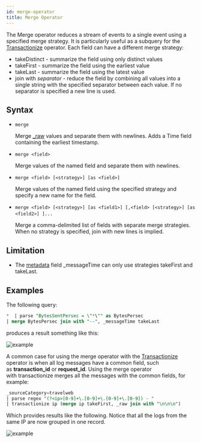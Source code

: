 ```yaml
---
id: merge-operator
title: Merge Operator
---
```




The Merge operator reduces a stream of events to a single event using a specified merge strategy. It is particularly useful as a subquery for the [Transactionize](transactionize-operator.md) operator. Each field can have a different merge strategy:

* takeDistinct - summarize the field using only distinct values
* takeFirst - summarize the field using the earliest value
* takeLast - summarize the field using the latest value
* join with *separator* - reduce the field by combining all values into a single string with the specified separator between each value. If no separator is specified a new line is used.

## Syntax

* `merge`  

    Merge [\_raw](../../get-started-with-search/search-basics/built-in-metadata.md) values and separate them with newlines. Adds a Time field containing the earliest timestamp.

* `merge <field> `   

    Merge values of the named field and separate them with newlines.

* `merge <field> [<strategy>] [as <field>]`  

    Merge values of the named field using the specified strategy and specify a new name for the field.

* `merge <field> [<strategy>] [as <field1>] [,<field> [<strategy>] [as <field2>] ]...`   

    Merge a comma-delimited list of fields with separate merge strategies. When no strategy is specified, join with new lines is implied.

## Limitation

* The [metadata](../../get-started-with-search/search-basics/built-in-metadata.md) field \_messageTime can only use strategies takeFirst and takeLast.

## Examples

The following query:

```sql
*  | parse "BytesSentPersec = \"*\"" as BytesPersec
| merge BytesPersec join with "--", _messageTime takeLast
```

produces a result something like this:

![example](/img/reuse/query-search/merge_join_result.png)

A common case for using the merge operator with the [Transactionize](transactionize-operator.md) operator is when all log messages have a common field, such as **transaction_id** or **request_id**. Using the merge operator with transactionize merges all the messages with the common fields, for example:

```sql
_sourceCategory=travelweb
| parse regex "(?<ip>[0-9]+\.[0-9]+\.[0-9]+\.[0-9]) - "
| transactionize ip (merge ip takeFirst, _raw join with "\n\n\n")
```

Which provides results like the following. Notice that all the logs from the same IP are now grouped in one record.

![example](/img/reuse/query-search/merge_transactionize_example.png)

 
